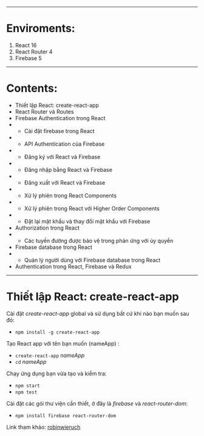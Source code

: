  ----------
# Enviroments:
 1. React 16
 2. React Router 4
 3. Firebase 5
 ---------- 
# Contents:
- Thiết lập React: create-react-app
- React Router và Routes
- Firebase Authentication trong React
- - Cài đặt firebase trong React
- - API Authentication của Firebase
- - Đăng ký với React và Firebase
- - Đăng nhập bằng React và Firebase
- - Đăng xuất với React và Firebase
- - Xử lý phiên trong React Components
- - Xử lý phiên trong React với Higher Order Components
- - Đặt lại mật khẩu và thay đổi mật khẩu với Firebase
- Authorization trong React
- - Các tuyến đường được bảo vệ trong phản ứng với ủy quyền
- Firebase database trong React
- - Quản lý người dùng với Firebase database trong React
- Authentication trong React, Firebase và Redux
 ----------
# Thiết lập React: create-react-app
Cài đặt *create-react-app* global và sử dụng bất cứ khi nào bạn muốn sau đó:
- `npm install -g create-react-app`

Tạo React app với tên bạn muốn (nameApp) :
- `create-react-app` *nameApp*
- `cd` *nameApp*

Chạy ứng dụng bạn vừa tạo và kiểm tra:
 - `npm start`
 - `npm test`

Cài đặt các gói thư viện cần thiết, ở đây là *firebase* và *react-router-dom*:
- `npm install firebase react-router-dom`
 
Link tham khảo: [robinwieruch](https://www.robinwieruch.de/complete-firebase-authentication-react-tutorial)
